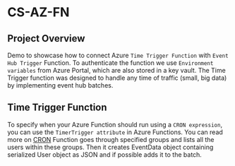 # CS-AZ-FN

## Project Overview

Demo to showcase how to connect Azure `Time Trigger Function` with `Event Hub Trigger` Function. To authenticate the function we use `Environment variables` from Azure Portal, which are also stored in a key vault. The Time Trigger function was designed to handle any time of traffic (small, big data) by implementing event hub batches.

## Time Trigger Function

To specify when your Azure Function should run using a `CRON expression`, you can use the `TimerTrigger attribute` in Azure Functions. You can read more on [CRON](https://en.wikipedia.org/wiki/Cron)
Function goes through specified groups and lists all the users within these groups. Then it creates EventData object containing serialized User object as JSON and if possible adds it to the batch.

